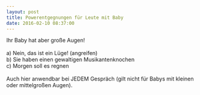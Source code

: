 ```yaml
---
layout: post
title: Powerentgegnungen für Leute mit Baby 
date: 2016-02-10 08:37:00
---
```


Ihr Baby hat aber große Augen!<br><br>
a) Nein, das ist ein Lüge! (angreifen)<br>
b) Sie haben einen gewaltigen Musikantenknochen<br>
c) Morgen soll es regnen<br><br>
Auch hier anwendbar bei JEDEM Gespräch (gilt nicht für Babys mit kleinen oder mittelgroßen Augen).
